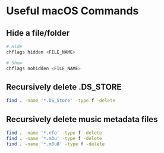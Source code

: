 # Useful macOS Commands
## Hide a file/folder
```bash
# Hide
chflags hidden <FILE_NAME>

# Show
chflags nohidden <FILE_NAME>
```

## Recursively delete .DS_STORE
```bash
find . -name '*.DS_Store' -type f -delete
```

## Recursively delete music metadata files
```bash
find . -name '*.nfo' -type f -delete
find . -name '*.m3u' -type f -delete
find . -name '*.m3u8' -type f -delete
```